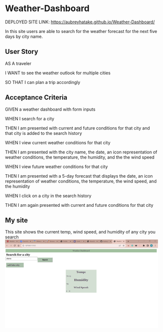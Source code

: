 # Weather-Dashboard
DEPLOYED SITE LINK: https://aubreyhatake.github.io/Weather-Dashboard/

In this site users are able to search for the weather forecast for the next five days by city name.
 

 ## User Story 
AS A traveler

I WANT to see the weather outlook for multiple cities

SO THAT I can plan a trip accordingly

## Acceptance Criteria
GIVEN a weather dashboard with form inputs

WHEN I search for a city

THEN I am presented with current and future conditions for that city and that city is added to the search history

WHEN I view current weather conditions for that city

THEN I am presented with the city name, the date, an icon representation of weather conditions, the temperature, the humidity, and the the wind speed

WHEN I view future weather conditions for that city

THEN I am presented with a 5-day forecast that displays the date, an icon representation of weather conditions, the temperature, the wind speed, and the humidity

WHEN I click on a city in the search history

THEN I am again presented with current and future conditions for that city

## My site 

This site shows the current temp, wind speed, and humidity of any city you search
![screenshot](Screenshot%202023-05-30%20195542.jpg)